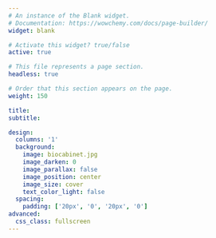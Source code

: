 ```yaml
---
# An instance of the Blank widget.
# Documentation: https://wowchemy.com/docs/page-builder/
widget: blank

# Activate this widget? true/false
active: true

# This file represents a page section.
headless: true

# Order that this section appears on the page.
weight: 150

title: 
subtitle:

design:
  columns: '1'
  background:
    image: biocabinet.jpg
    image_darken: 0
    image_parallax: false
    image_position: center
    image_size: cover
    text_color_light: false
  spacing:
    padding: ['20px', '0', '20px', '0']
advanced:
  css_class: fullscreen
---
```

